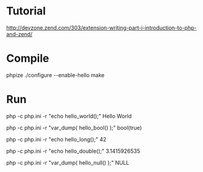 # Tutorial 

http://devzone.zend.com/303/extension-writing-part-i-introduction-to-php-and-zend/

# Compile

phpize
./configure --enable-hello
make

# Run

php -c php.ini -r "echo hello_world();"
Hello World

php -c php.ini -r "var_dump( hello_bool() );"
bool(true)

php -c php.ini -r "echo hello_long();"
42

php -c php.ini -r "echo hello_double();"
3.1415926535

php -c php.ini -r "var_dump( hello_null() );"
NULL

